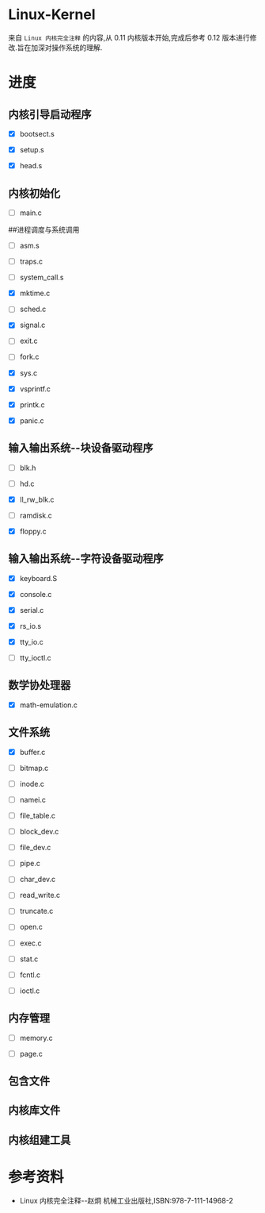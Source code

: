 # Linux-Kernel
来自 `Linux 内核完全注释` 的内容,从 0.11 内核版本开始,完成后参考 0.12 版本进行修改.旨在加深对操作系统的理解.

# 进度

## 内核引导启动程序
- [x] bootsect.s
- [x] setup.s
- [x] head.s



## 内核初始化
- [ ] main.c

##进程调度与系统调用
- [ ] asm.s
- [ ] traps.c
- [ ] system_call.s
- [x] mktime.c
- [ ] sched.c
- [x] signal.c
- [ ] exit.c
- [ ] fork.c
- [x] sys.c
- [x] vsprintf.c
- [x] printk.c
- [x] panic.c


## 输入输出系统--块设备驱动程序
- [ ] blk.h
- [ ] hd.c
- [x] ll_rw_blk.c
- [ ] ramdisk.c
- [x] floppy.c


## 输入输出系统--字符设备驱动程序
- [x] keyboard.S
- [x] console.c
- [x] serial.c
- [x] rs_io.s
- [x] tty_io.c
- [ ] tty_ioctl.c


## 数学协处理器
- [x] math-emulation.c


## 文件系统
- [x] buffer.c
- [ ] bitmap.c
- [ ] inode.c
- [ ] namei.c
- [ ] file_table.c
- [ ] block_dev.c
- [ ] file_dev.c
- [ ] pipe.c
- [ ] char_dev.c
- [ ] read_write.c
- [ ] truncate.c
- [ ] open.c
- [ ] exec.c
- [ ] stat.c
- [ ] fcntl.c
- [ ] ioctl.c



## 内存管理
- [ ] memory.c
- [ ] page.c


## 包含文件



## 内核库文件



## 内核组建工具


# 参考资料
- Linux 内核完全注释--赵炯 机械工业出版社,ISBN:978-7-111-14968-2



